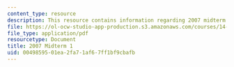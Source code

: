 ```yaml
---
content_type: resource
description: This resource contains information regarding 2007 midterm 1.
file: https://ol-ocw-studio-app-production.s3.amazonaws.com/courses/14-12-economic-applications-of-game-theory-fall-2012/0049859501ea2fa71af67ff1bf9cbafb_MIT14_12F12_mid071.pdf
file_type: application/pdf
resourcetype: Document
title: 2007 Midterm 1
uid: 00498595-01ea-2fa7-1af6-7ff1bf9cbafb
---
```

